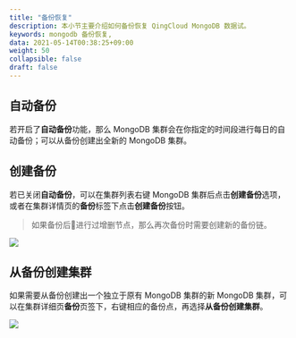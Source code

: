 ```yaml
---
title: "备份恢复"
description: 本小节主要介绍如何备份恢复 QingCloud MongoDB 数据试。 
keywords: mongodb 备份恢复, 
data: 2021-05-14T00:38:25+09:00
weight: 50
collapsible: false
draft: false
---
```



## 自动备份

若开启了**自动备份**功能，那么 MongoDB 集群会在你指定的时间段进行每日的自动备份；可以从备份创建出全新的 MongoDB 集群。

## 创建备份

若已关闭**自动备份**，可以在集群列表右键 MongoDB 集群后点击**创建备份**选项， 或者在集群详情页的**备份**标签下点击**创建备份**按钮。

> 如果备份后进行过增删节点，那么再次备份时需要创建新的备份链。

![](../../_images/create_snapshot.png)

## 从备份创建集群

如果需要从备份创建出一个独立于原有 MongoDB 集群的新 MongoDB 集群，可以在集群详细页**备份**页签下，右键相应的备份点，再选择**从备份创建集群**。

![](../../_images/create_cluster_from_snapshot.png)
